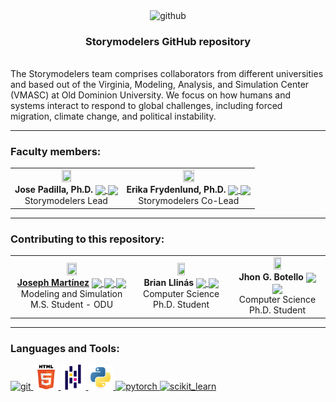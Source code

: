 <!--

**Here are some ideas to get you started:**

🙋‍♀️ A short introduction - what is your organization all about?
🌈 Contribution guidelines - how can the community get involved?
👩‍💻 Useful resources - where can the community find your docs? Is there anything else the community should know?
🍿 Fun facts - what does your team eat for breakfast?
🧙 Remember, you can do mighty things with the power of [Markdown](https://docs.github.com/github/writing-on-github/getting-started-with-writing-and-formatting-on-github/basic-writing-and-formatting-syntax)
-->
<p align="center"> 
    <img src="github_logo_orange.png" alt="github" align="center" width="20%" height="20%"/> 
</p>

<h3 align="center">Storymodelers GitHub repository</h3><br>
The Storymodelers team comprises collaborators from different universities and based out of the Virginia, Modeling, Analysis, and Simulation Center (VMASC) at Old Dominion University. We focus on how humans and systems interact to respond to global challenges, including forced migration, climate change, and political instability.

<hr>

<!-- Faculty members -->
<h3>Faculty members:</h3>
<table id="contributors" style="background-color:rgba(0, 0, 0, 0); width:100%" >
  <tr>
    <td align="center">
      <!--- Add below the info of the person -->
      <img src="https://static.wixstatic.com/media/f77518_989d5c1db62f40f79e7cb97ebb1e5ee0~mv2.jpg/v1/fill/w_301,h_300,al_c,q_80,usm_0.66_1.00_0.01,enc_auto/JoseProfile.jpg" align="center" width="30%" height="30%" /> </br>
      <b>Jose Padilla, Ph.D.</b>
      <a href="https://twitter.com/jojpa" target="blank">
        <img align="center" src="https://raw.githubusercontent.com/rahuldkjain/github-profile-readme-generator/master/src/images/icons/Social/twitter.svg" width="15" />
      </a>
      <a href="https://www.linkedin.com/in/jose-j-padilla-1624224a/" target="blank">
        <img align="center" src="https://raw.githubusercontent.com/rahuldkjain/github-profile-readme-generator/master/src/images/icons/Social/linked-in-alt.svg" width="15" />
      </a>
      </br>
      Storymodelers Lead
    </td>
    <td align="center">
      <!--- Add below the info of the person -->
      <img src="https://static.wixstatic.com/media/f77518_0d191e2b28f3400d8ab78f1afe50c419~mv2.jpg/v1/crop/x_891,y_1184,w_1478,h_1478/fill/w_301,h_300,al_c,q_80,usm_0.66_1.00_0.01,enc_auto/Erika_JPG.jpg" align="center" width="30%" height="30%" /> </br>
      <b>Erika Frydenlund, Ph.D.</b>
      <a href="https://twitter.com/ErikaFrydenlund" target="blank">
        <img align="center" src="https://raw.githubusercontent.com/rahuldkjain/github-profile-readme-generator/master/src/images/icons/Social/twitter.svg" width="15" />
      </a>
      <a href="https://www.linkedin.com/in/efrydenlund/" target="blank">
        <img align="center" src="https://raw.githubusercontent.com/rahuldkjain/github-profile-readme-generator/master/src/images/icons/Social/linked-in-alt.svg" width="15" />
      </a>
      </br>
      Storymodelers Co-Lead
    </td>
  </tr>
</table>


<hr>
<!-- Contribution section -->
<h3>Contributing to this repository:</h3>
<table id="contributors" style="background-color:rgba(0, 0, 0, 0); width:100%">
  <tr>
    <td align="center">
      <!--- Add below the info of the person -->
      <img src="https://avatars.githubusercontent.com/u/58085173?v=4" align="center" width="30%" height="30%" /> </br>
      <a href="https://josephmars.github.io"><b>Joseph Martínez</b></a>
      <a href="https://github.com/josephmars" target="blank">
        <img align="center" src="https://raw.githubusercontent.com/rahuldkjain/github-profile-readme-generator/master/src/images/icons/Social/github.svg" width="15" />
      </a>
        <a href="https://linkedin.com/in/josephmars" target="blank">
        <img align="center" src="https://raw.githubusercontent.com/rahuldkjain/github-profile-readme-generator/master/src/images/icons/Social/linked-in-alt.svg" width="15" />
      </a>
      <a href="https://twitter.com/joseph_mars7" target="blank">
        <img align="center" src="https://raw.githubusercontent.com/rahuldkjain/github-profile-readme-generator/master/src/images/icons/Social/twitter.svg" width="15" />
      </a>
      </br>
      Modeling and Simulation M.S. Student - ODU
    </td>
    <td align="center">
      <!--- Add below the info of the person -->
      <img src="https://avatars.githubusercontent.com/u/122256615?v=4" align="center" width="30%" height="30%" /> </br>
      <b>Brian Llinás</b>
      <a href="https://twitter.com/bllin001" target="blank">
        <img align="center" src="https://raw.githubusercontent.com/rahuldkjain/github-profile-readme-generator/master/src/images/icons/Social/twitter.svg" width="15" />
      </a>
      <a href="https://www.linkedin.com/in/brian-jesus-llinas-marimon/" target="blank">
        <img align="center" src="https://raw.githubusercontent.com/rahuldkjain/github-profile-readme-generator/master/src/images/icons/Social/linked-in-alt.svg" width="15" />
      </a>
      </br>
      Computer Science Ph.D. Student
    </td>
    <td align="center">
      <!--- Add below the info of the new person -->
      <img src="https://avatars.githubusercontent.com/u/142469050?s=400&u=c7f354402c050553fbc944bedfee087b7a6e7b9f&v=4" align="center" width="30%" height="30%" /> </br>
      <b>Jhon G. Botello</b>
      <a href="https://twitter.com/jhon_gbm12" target="blank">
        <img align="center" src="https://raw.githubusercontent.com/rahuldkjain/github-profile-readme-generator/master/src/images/icons/Social/twitter.svg" width="15" />
      </a>
      <a href="https://www.linkedin.com/in/jgbotello/" target="blank">
        <img align="center" src="https://raw.githubusercontent.com/rahuldkjain/github-profile-readme-generator/master/src/images/icons/Social/linked-in-alt.svg" width="15" />
      </a>
      </br>
      Computer Science Ph.D. Student
  </tr>
</table>

<hr>

<!-- Languages and Tools section-->
<h3 align="left">Languages and Tools:</h3>
<p align="left"> 
    <a href="https://git-scm.com/" target="_blank" rel="noreferrer"> 
        <img src="https://www.vectorlogo.zone/logos/git-scm/git-scm-icon.svg" alt="git" width="40" height="40"/>
    </a> 
    <a href="https://www.w3.org/html/" target="_blank" rel="noreferrer"> 
        <img src="https://raw.githubusercontent.com/devicons/devicon/master/icons/html5/html5-original-wordmark.svg" alt="html5" width="40" height="40"/> 
    </a>
    <a href="https://pandas.pydata.org/" target="_blank" rel="noreferrer"> 
        <img src="https://raw.githubusercontent.com/devicons/devicon/2ae2a900d2f041da66e950e4d48052658d850630/icons/pandas/pandas-original.svg" alt="pandas" width="40" height="40"/> 
    </a>
    <a href="https://www.python.org" target="_blank" rel="noreferrer"> 
        <img src="https://raw.githubusercontent.com/devicons/devicon/master/icons/python/python-original.svg" alt="python" width="40" height="40"/>
    </a> 
    <a href="https://pytorch.org/" target="_blank" rel="noreferrer"> 
        <img src="https://www.vectorlogo.zone/logos/pytorch/pytorch-icon.svg" alt="pytorch" width="40" height="40"/> 
    </a> 
    <a href="https://scikit-learn.org/" target="_blank" rel="noreferrer"> 
        <img src="https://upload.wikimedia.org/wikipedia/commons/0/05/Scikit_learn_logo_small.svg" alt="scikit_learn" width="40" height="40"/> 
    </a> 
</p>
